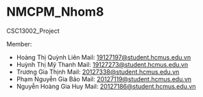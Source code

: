 # NMCPM_Nhom8
 CSC13002_Project

Member:
* Hoàng Thị Quỳnh Liên Mail: 19127197@student.hcmus.edu.vn
* Huỳnh Thị Mỹ Thanh Mail: 19127273@student.hcmus.edu.vn
* Trương Gia Thịnh Mail: 20127338@student.hcmus.edu.vn
* Phạm Nguyễn Gia Bảo Mail: 20127119@student.hcmus.edu.vn
* Nguyễn Hoàng Gia Huy Mail: 20127186@student.hcmus.edu.vn